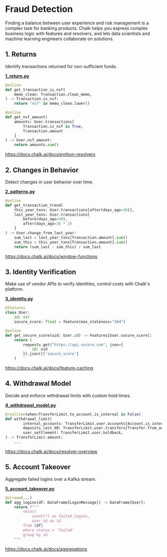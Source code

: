# Fraud Detection

Finding a balance between user experience and
risk management is a complex task for banking
products. Chalk helps you express complex business
logic with features and resolvers, and lets data
scientists and machine learning engineers collaborate
on solutions.

## 1. Returns

Identify transactions returned for non-sufficient funds.

**[1_return.py](1_return.py)**

```python
@online
def get_transaction_is_nsf(
    memo_clean: Transaction.clean_memo,
) -> Transaction.is_nsf:
    return "nsf" in memo_clean.lower()

@online
def get_nsf_amount(
    amounts: User.transactions[
        Transaction.is_nsf is True,
        Transaction.amount
    ]
) -> User.nsf_amount:
    return amounts.sum()
```

https://docs.chalk.ai/docs/python-resolvers

## 2. Changes in Behavior

Detect changes in user behavior over time.

**[2_patterns.py](2_patterns.py)**

```python
@online
def get_transaction_trend(
    this_year_txns: User.transactions[after(days_ago=30)],
    last_year_txns: User.transactions[
        before(days_ago=30),
        after(days_ago=30 * 2)
    ]
) -> User.change_from_last_year:
    sum_last = last_year_txns[Transaction.amount].sum()
    sum_this = this_year_txns[Transaction.amount].sum()
    return (sum_last - sum_this) / sum_last
```

https://docs.chalk.ai/docs/window-functions

## 3. Identity Verification

Make use of vendor APIs to verify identities, control costs with Chalk's platform.

**[3_identity.py](3_identity.py)**

```python
@features
class User:
    id: str
    socure_score: float = feature(max_staleness="30d")

@online
def get_socure_score(uid: User.id) -> Features[User.socure_score]:
    return (
        requests.get("https://api.socure.com", json={
            id: uid
        }).json()['socure_score']
    )
```

https://docs.chalk.ai/docs/feature-caching

## 4. Withdrawal Model

Decide and enforce withdrawal limits with custom hold times.

**[4_withdrawal_model.py](4_withdrawal_model.py)**

```python
@realtime(when=TransferLimit.to_account.is_internal is False)
def withdrawal_limit(
        internal_accounts: TransferLimit.user.accounts[Account.is_internal is True],
        deposits_last_90: TransferLimit.user.transfers[Transfer.from_account.is_internal is False, before(days_ago=90)],
        user_settlement: TransferLimit.user.holdback,
) -> TransferLimit.amount:
    ...
```

https://docs.chalk.ai/docs/resolver-overview

## 5. Account Takeover

Aggregate failed logins over a Kafka stream.

**[5_account_takeover.py](5_account_takeover.py)**

```python
@stream(...)
def agg_logins(df: DataFrame[LoginMessage]) -> DataFrame[User]:
    return f"""
        select
            count(*) as failed_logins,
            user_id as id
        from {df}
        where status = 'failed'
        group by id
    """
```

https://docs.chalk.ai/docs/aggregations
